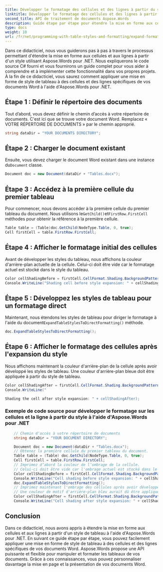 ```yaml
---
title: Développer le formatage des cellules et des lignes à partir du style
linktitle: Développer le formatage des cellules et des lignes à partir du style
second_title: API de traitement de documents Aspose.Words
description: Guide étape par étape pour étendre la mise en forme aux cellules et aux lignes à partir d'un style de tableau à l'aide d'Aspose.Words pour .NET.
type: docs
weight: 10
url: /fr/net/programming-with-table-styles-and-formatting/expand-formatting-on-cells-and-row-from-style/
---
```


Dans ce didacticiel, nous vous guiderons pas à pas à travers le processus permettant d'étendre la mise en forme aux cellules et aux lignes à partir d'un style utilisant Aspose.Words pour .NET. Nous expliquerons le code source C# fourni et vous fournirons un guide complet pour vous aider à comprendre et à implémenter cette fonctionnalité dans vos propres projets. À la fin de ce didacticiel, vous saurez comment appliquer une mise en forme de style de tableau à des cellules et des lignes spécifiques de vos documents Word à l'aide d'Aspose.Words pour .NET.


## Étape 1 : Définir le répertoire des documents
Tout d’abord, vous devez définir le chemin d’accès à votre répertoire de documents. C'est ici que se trouve votre document Word. Remplacez « VOTRE RÉPERTOIRE DE DOCUMENTS » par le chemin approprié.

```csharp
string dataDir = "YOUR DOCUMENTS DIRECTORY";
```

## Étape 2 : Charger le document existant
 Ensuite, vous devez charger le document Word existant dans une instance du`Document` classe.

```csharp
Document doc = new Document(dataDir + "Tables.docx");
```

## Étape 3 : Accédez à la première cellule du premier tableau
 Pour commencer, nous devons accéder à la première cellule du premier tableau du document. Nous utilisons le`GetChild()`et`FirstRow.FirstCell` méthodes pour obtenir la référence à la première cellule.

```csharp
Table table = (Table)doc.GetChild(NodeType.Table, 0, true);
Cell firstCell = table.FirstRow.FirstCell;
```

## Étape 4 : Afficher le formatage initial des cellules
Avant de développer les styles du tableau, nous affichons la couleur d'arrière-plan actuelle de la cellule. Celui-ci doit être vide car le formatage actuel est stocké dans le style du tableau.

```csharp
Color cellShadingBefore = firstCell.CellFormat.Shading.BackgroundPatternColor;
Console.WriteLine("Shading cell before style expansion: " + cellShadingBefore);
```

## Étape 5 : Développez les styles de tableau pour un formatage direct
 Maintenant, nous étendons les styles de tableau pour diriger le formatage à l'aide du document`ExpandTableStylesToDirectFormatting()` méthode.

```csharp
doc.ExpandTableStylesToDirectFormatting();
```

## Étape 6 : Afficher le formatage des cellules après l'expansion du style
Nous affichons maintenant la couleur d'arrière-plan de la cellule après avoir développé les styles de tableau. Une couleur d'arrière-plan bleue doit être appliquée à partir du style de tableau.

```csharp
Color cellShadingAfter = firstCell.CellFormat.Shading.BackgroundPatternColor;
Console.WriteLine("

Shading the cell after style expansion: " + cellShadingAfter);
```

### Exemple de code source pour développer le formatage sur les cellules et la ligne à partir du style à l'aide d'Aspose.Words pour .NET 

```csharp
	// Chemin d'accès à votre répertoire de documents
	string dataDir = "YOUR DOCUMENT DIRECTORY";

	Document doc = new Document(dataDir + "Tables.docx");
	// Obtenez la première cellule du premier tableau du document.
	Table table = (Table) doc.GetChild(NodeType.Table, 0, true);
	Cell firstCell = table.FirstRow.FirstCell;
	// Imprimez d’abord la couleur de l’ombrage de la cellule.
	// Celui-ci doit être vide car l'ombrage actuel est stocké dans le style de tableau.
	Color cellShadingBefore = firstCell.CellFormat.Shading.BackgroundPatternColor;
	Console.WriteLine("Cell shading before style expansion: " + cellShadingBefore);
	doc.ExpandTableStylesToDirectFormatting();
	// Imprimez maintenant l'ombrage des cellules après avoir développé les styles de tableau.
	// Une couleur de motif d'arrière-plan bleu aurait dû être appliquée à partir du style de tableau.
	Color cellShadingAfter = firstCell.CellFormat.Shading.BackgroundPatternColor;
	Console.WriteLine("Cell shading after style expansion: " + cellShadingAfter);
```

## Conclusion
Dans ce didacticiel, nous avons appris à étendre la mise en forme aux cellules et aux lignes à partir d'un style de tableau à l'aide d'Aspose.Words pour .NET. En suivant ce guide étape par étape, vous pouvez facilement appliquer une mise en forme de style de tableau à des cellules et des lignes spécifiques de vos documents Word. Aspose.Words propose une API puissante et flexible pour manipuler et formater les tableaux de vos documents. Grâce à ces connaissances, vous pouvez personnaliser davantage la mise en page et la présentation de vos documents Word.